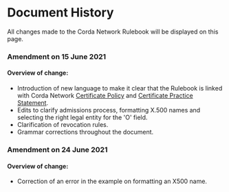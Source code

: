 # Document History

All changes made to the Corda Network Rulebook will be displayed on this page.

### Amendment on 15 June 2021
#### Overview of change:
* Introduction of new language to make it clear that the Rulebook is linked with Corda Network [Certificate Policy](https://trust.corda.network/trust-root/certificate-policy.html) and [Certificate Practice Statement](https://trust.corda.network/trust-root/certificate-practices.html).
* Edits to clarify admissions process, formatting X.500 names and selecting the right legal entity for the 'O' field.
* Clarification of revocation rules.
* Grammar corrections throughout the document.

### Amendment on 24 June 2021
#### Overview of change:
* Correction of an error in the example on formatting an X500 name. 
